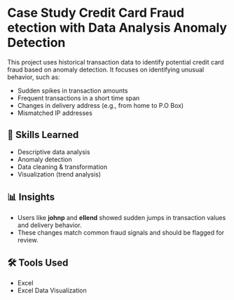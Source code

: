 # Case Study Credit Card Fraud etection with Data Analysis Anomaly Detection
This project uses historical transaction data to identify potential credit card fraud based on anomaly detection. It focuses on identifying unusual behavior, such as:

- Sudden spikes in transaction amounts
- Frequent transactions in a short time span
- Changes in delivery address (e.g., from home to P.O Box)
- Mismatched IP addresses

## 🧠 Skills Learned
- Descriptive data analysis
- Anomaly detection
- Data cleaning & transformation
- Visualization (trend analysis)

## 📊 Insights
- Users like **johnp** and **ellend** showed sudden jumps in transaction values and delivery behavior.
- These changes match common fraud signals and should be flagged for review.

## 🛠 Tools Used
- Excel
- Excel Data Visualization
